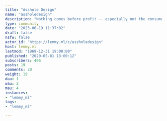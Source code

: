 ```yaml
---
title: "Asshole Design" 
name: "assholedesign"
description: "Nothing comes before profit -- especially not the consumer."
type: community
date: "2023-06-19 11:37:02"
draft: false
nsfw: false
actor_id: "https://lemmy.ml/c/assholedesign"
host: lemmy.ml
lastmod: "1969-12-31 19:00:00"
published: "2020-05-01 13:00:12"
subscribers: 406
posts: 19
comments: 20
weight: 19
dau: 1
wau: 2
mau: 4
instances:
- "lemmy_ml"
tags: 
- "lemmy_ml"

---
```

